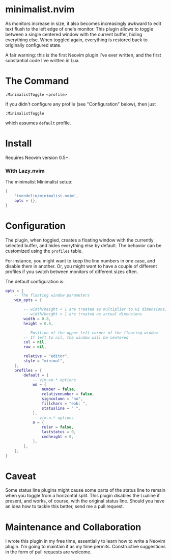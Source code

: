 # minimalist.nvim

As monitors increase in size, it also becomes increasingly awkward to edit text flush to
the left edge of one's monitor. This plugin allows to toggle between a single centered
window with the current buffer, hiding everything else. When toggled again,
everything is restored back to originally configured state.

A fair warning: this is the first Neovim plugin I've ever written, and the first
substantial code I've written in Lua.

# The Command

```
:MinimalistToggle <profile>
```

If you didn't configure any profile (see "Configuration" below), then just

```
:MinimalistToggle
```

 which assumes `default` profile.

# Install

Requires Neovim version 0.5+.

### With Lazy.nvim

The minimalist Minimalist setup:

```lua
{
    'tvendelin/minimalist.nvim',
    opts = {},
}
```

# Configuration

The plugin, when toggled, creates a floating window with the currently selected buffer, and hides
everything else by default. The behavior can be customized using the `profiles` table.

For instance, you might want to keep the line numbers in one case, and disable them in
another. Or, you might want to have a couple of different profiles if you switch between
monitors of different sizes often.

The default configuration is:

```lua
opts = {
    -- The floating window parameters
    win_opts = {

        -- width/height < 1 are treated as multiplier to UI dimensions,
        -- width/height > 1 are treated as actual dimensions
        width = 0.8,
        height = 0.8,

        -- Position of the upper left corner of the floating window
        -- If left to nil, the window will be centered
        col = nil,
        row = nil,

        relative = "editor",
        style = "minimal",
    },
    profiles = {
        default = {
            -- vim.wo.* options
            wo = {
                number = false,
                relativenumber = false,
                signcolumn = "no",
                fillchars = "eob: ",
                statusline = " ",
            },
            -- vim.o.* options
            o = {
                ruler = false,
                laststatus = 0,
                cmdheight = 0,
            },
        },
    },
}
```

# Caveat

Some status line plugins might cause some parts of the status line to remain when you
toggle from a horizontal split. This plugin disables the Lualine if present, and works, of
course, with the original status line. Should you have an idea how to tackle this better,
send me a pull request.

# Maintenance and Collaboration

I wrote this plugin in my free time, essentially to learn how to write a Neovim plugin.
I'm going to maintain it as my time permits. Constructive suggestions in the form of pull
requests are welcome.

